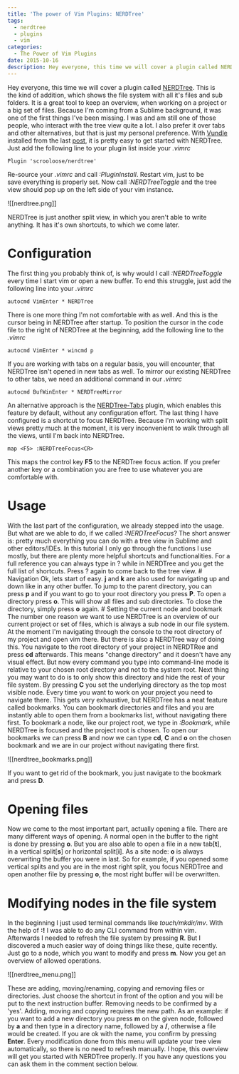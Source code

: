 ```yaml
---
title: 'The power of Vim Plugins: NERDTree'
tags:
  - nerdtree
  - plugins
  - vim
categories:
  - The Power of Vim Plugins
date: 2015-10-16
description: Hey everyone, this time we will cover a plugin called NERDTree. This is the kind of addition, which shows the file system with all it's files and sub folders. It is a great tool to keep an overview, when working on a project or a big set of files.
---
```


Hey everyone, this time we will cover a plugin called
[NERDTree](https://github.com/scrooloose/nerdtree). This is the kind of
addition, which shows the file system with all it's files and sub folders. It
is a great tool to keep an overview, when working on a project or a big set of
files. Because I'm coming from a Sublime background, it was one of the first
things I've been missing. I was and am still one of those people, who interact
with the tree view quite a lot. I also prefer it over tabs and other
alternatives, but that is just my personal preference. With
[Vundle](https://github.com/VundleVim/Vundle.vim) installed from the last
[post](http://snow-dev.com/the-power-of-vim-plugins-vundle/), it is pretty easy
to get started with NERDTree. Just add the following line to your plugin list
inside your _.vimrc_

```vim
Plugin 'scrooloose/nerdtree'
```

Re-source your _.vimrc_ and call _:PluginInstall_. Restart vim, just to be
save everything is properly set. Now call _:NERDTreeToggle_ and the tree view
should pop up on the left side of your vim instance.

![[nerdtree.png]]

NERDTree is just another split view, in which you aren't able to write
anything. It has it's own shortcuts, to which we come later. 

# Configuration
The first thing you probably think of, is why would I call _:NERDTreeToggle_
every time I start vim or open a new buffer. To end this struggle, just add the
following line into your _.vimrc_

```vim
autocmd VimEnter * NERDTree
```

There is one more thing I'm not comfortable with as well. And this is the
cursor being in NERDTree after startup. To position the cursor in the code file
to the right of NERDTree at the beginning, add the following line to the
_.vimrc_

```vim
autocmd VimEnter * wincmd p
```

If you are working with tabs on a regular basis, you will encounter, that
NERDTree isn't opened in new tabs as well. To mirror our existing NERDTree to
other tabs, we need an additional command in our _.vimrc_

```
autocmd BufWinEnter * NERDTreeMirror
```

An alternative approach is the
[NERDTree-Tabs](https://github.com/jistr/vim-nerdtree-tabs) plugin, which
enables this feature by default, without any configuration effort. The last
thing I have configured is a shortcut to focus NERDTree. Because I'm working
with split views pretty much at the moment, it is very inconvenient to walk
through all the views, until I'm back into NERDTree.

```vim
map <F5> :NERDTreeFocus<CR>
```

This maps the control key __F5__ to the NERDTree focus action. If you prefer
another key or a combination you are free to use whatever you are comfortable
with.

# Usage
With the last part of the configuration, we already stepped into the usage.
But what are we able to do, if we called _:NERDTreeFocus_? The short answer
is: pretty much everything you can do with a tree view in Sublime and
other editors/IDEs. In this tutorial I only go through the functions I use
mostly, but there are plenty more helpful shortcuts and functionalities. For a
full reference you can always type in ? while in NERDTree and you get the full
list of shortcuts. Press ? again to come back to the tree view.  # Navigation
Ok, lets start of easy. __j__ and __k__ are also used for navigating up and
down like in any other buffer. To jump to the parent directory, you can
press __p__ and if you want to go to your root directory you press __P__. To
open a directory press __o__. This will show all files and sub directories. To
close the directory, simply press __o__ again.  # Setting the current node and
bookmark The number one reason we want to use NERDTree is an overview of our
current project or set of files, which is always a sub node in our file system.
At the moment I'm navigating through the console to the root directory of my
project and open vim there. But there is also a NERDTree way of doing this. You
navigate to the root directory of your project in NERDTRee and press __cd__
afterwards. This means "change directory" and it doesn't have any visual
effect. But now every command you type into command-line mode is relative to
your chosen root directory and not to the system root. Next thing you may want
to do is to only show this directory and hide the rest of your file system. By
pressing __C__ you set the underlying directory as the top most visible node.
Every time you want to work on your project you need to navigate there. This
gets very exhaustive, but NERDTree has a neat feature called bookmarks. You can
bookmark directories and files and you are instantly able to open them from a
bookmarks list, without navigating there first. To bookmark a node, like our
project root, we type in _:Bookmark_, while NERDTree is focused and the project
root is chosen. To open our bookmarks we can press __B__ and now we can
type __cd__, __C__ and __o__ on the chosen bookmark and we are in our project
without navigating there first. 

![[nerdtree_bookmarks.png]]

If you want to get rid of the bookmark, you just navigate to the bookmark
and press __D__.  

# Opening files
Now we come to the most important part, actually opening a file. There are
many different ways of opening. A normal open in the buffer to the right
is done by pressing __o__. But you are also able to open a file in a new
tab\[__t__\], in a vertical split\[__s__\] or horizontal split\[__i__\]. As a
site node: __o__ is always overwriting the buffer you were in last. So for
example, if you opened some vertical splits and you are in the most right
split, you focus NERDTree and open another file by pressing __o__, the most
right buffer will be overwritten. 

# Modifying nodes in the file system
In the beginning I just used terminal commands like _touch/mkdir/mv_. With the
help of __:!__ I was able to do any CLI command from within vim. Afterwards I
needed to refresh the file system by pressing __R__. But I discovered a much
easier way of doing things like these, quite recently. Just go to a node, which
you want to modify and press __m__. Now you get an overview of allowed
operations.  

![[nerdtree_menu.png]]

These are adding, moving/renaming, copying and removing files or directories.
Just choose the shortcut in front of the option and you will be put to the next
instruction buffer. Removing needs to be confirmed by a 'yes'. Adding, moving
and copying requires the new path. As an example: if you want to add a new
directory you press __m__ on the given node, followed by __a__ and then type in
a directory name, followed by a __/__, otherwise a file would be created. If
you are ok with the name, you confirm by pressing __Enter__. Every modification
done from this menu will update your tree view automatically, so there is no
need to refresh manually. I hope, this overview will get you started with
NERDTree properly. If you have any questions you can ask them in the comment
section below.
